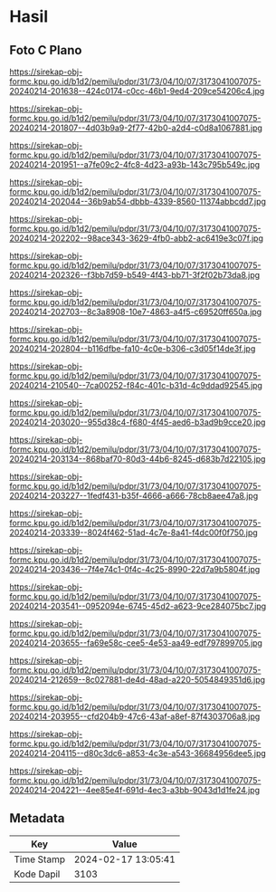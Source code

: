 # Hasil

## Foto C Plano

https://sirekap-obj-formc.kpu.go.id/b1d2/pemilu/pdpr/31/73/04/10/07/3173041007075-20240214-201638--424c0174-c0cc-46b1-9ed4-209ce54206c4.jpg

https://sirekap-obj-formc.kpu.go.id/b1d2/pemilu/pdpr/31/73/04/10/07/3173041007075-20240214-201807--4d03b9a9-2f77-42b0-a2d4-c0d8a1067881.jpg

https://sirekap-obj-formc.kpu.go.id/b1d2/pemilu/pdpr/31/73/04/10/07/3173041007075-20240214-201951--a7fe09c2-4fc8-4d23-a93b-143c795b549c.jpg

https://sirekap-obj-formc.kpu.go.id/b1d2/pemilu/pdpr/31/73/04/10/07/3173041007075-20240214-202044--36b9ab54-dbbb-4339-8560-11374abbcdd7.jpg

https://sirekap-obj-formc.kpu.go.id/b1d2/pemilu/pdpr/31/73/04/10/07/3173041007075-20240214-202202--98ace343-3629-4fb0-abb2-ac6419e3c07f.jpg

https://sirekap-obj-formc.kpu.go.id/b1d2/pemilu/pdpr/31/73/04/10/07/3173041007075-20240214-202326--f3bb7d59-b549-4f43-bb71-3f2f02b73da8.jpg

https://sirekap-obj-formc.kpu.go.id/b1d2/pemilu/pdpr/31/73/04/10/07/3173041007075-20240214-202703--8c3a8908-10e7-4863-a4f5-c69520ff650a.jpg

https://sirekap-obj-formc.kpu.go.id/b1d2/pemilu/pdpr/31/73/04/10/07/3173041007075-20240214-202804--b116dfbe-fa10-4c0e-b306-c3d05f14de3f.jpg

https://sirekap-obj-formc.kpu.go.id/b1d2/pemilu/pdpr/31/73/04/10/07/3173041007075-20240214-210540--7ca00252-f84c-401c-b31d-4c9ddad92545.jpg

https://sirekap-obj-formc.kpu.go.id/b1d2/pemilu/pdpr/31/73/04/10/07/3173041007075-20240214-203020--955d38c4-f680-4f45-aed6-b3ad9b9cce20.jpg

https://sirekap-obj-formc.kpu.go.id/b1d2/pemilu/pdpr/31/73/04/10/07/3173041007075-20240214-203134--868baf70-80d3-44b6-8245-d683b7d22105.jpg

https://sirekap-obj-formc.kpu.go.id/b1d2/pemilu/pdpr/31/73/04/10/07/3173041007075-20240214-203227--1fedf431-b35f-4666-a666-78cb8aee47a8.jpg

https://sirekap-obj-formc.kpu.go.id/b1d2/pemilu/pdpr/31/73/04/10/07/3173041007075-20240214-203339--8024f462-51ad-4c7e-8a41-f4dc00f0f750.jpg

https://sirekap-obj-formc.kpu.go.id/b1d2/pemilu/pdpr/31/73/04/10/07/3173041007075-20240214-203436--7f4e74c1-0f4c-4c25-8990-22d7a9b5804f.jpg

https://sirekap-obj-formc.kpu.go.id/b1d2/pemilu/pdpr/31/73/04/10/07/3173041007075-20240214-203541--0952094e-6745-45d2-a623-9ce284075bc7.jpg

https://sirekap-obj-formc.kpu.go.id/b1d2/pemilu/pdpr/31/73/04/10/07/3173041007075-20240214-203655--fa69e58c-cee5-4e53-aa49-edf797899705.jpg

https://sirekap-obj-formc.kpu.go.id/b1d2/pemilu/pdpr/31/73/04/10/07/3173041007075-20240214-212659--8c027881-de4d-48ad-a220-5054849351d6.jpg

https://sirekap-obj-formc.kpu.go.id/b1d2/pemilu/pdpr/31/73/04/10/07/3173041007075-20240214-203955--cfd204b9-47c6-43af-a8ef-87f4303706a8.jpg

https://sirekap-obj-formc.kpu.go.id/b1d2/pemilu/pdpr/31/73/04/10/07/3173041007075-20240214-204115--d80c3dc6-a853-4c3e-a543-36684956dee5.jpg

https://sirekap-obj-formc.kpu.go.id/b1d2/pemilu/pdpr/31/73/04/10/07/3173041007075-20240214-204221--4ee85e4f-691d-4ec3-a3bb-9043d1d1fe24.jpg


## Metadata

| Key        | Value               |
| ---------- | ------------------- |
| Time Stamp | 2024-02-17 13:05:41 |
| Kode Dapil | 3103                |



